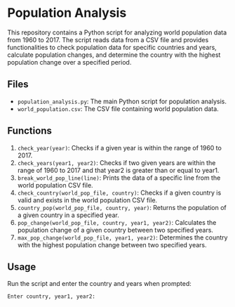 # Population Analysis

This repository contains a Python script for analyzing world population data from 1960 to 2017. The script reads data from a CSV file and provides functionalities to check population data for specific countries and years, calculate population changes, and determine the country with the highest population change over a specified period.

## Files

- `population_analysis.py`: The main Python script for population analysis.
- `world_population.csv`: The CSV file containing world population data.

## Functions

1. `check_year(year)`: Checks if a given year is within the range of 1960 to 2017.
2. `check_years(year1, year2)`: Checks if two given years are within the range of 1960 to 2017 and that year2 is greater than or equal to year1.
3. `break_world_pop_line(line)`: Prints the data of a specific line from the world population CSV file.
4. `check_country(world_pop_file, country)`: Checks if a given country is valid and exists in the world population CSV file.
5. `country_pop(world_pop_file, country, year)`: Returns the population of a given country in a specified year.
6. `pop_change(world_pop_file, country, year1, year2)`: Calculates the population change of a given country between two specified years.
7. `max_pop_change(world_pop_file, year1, year2)`: Determines the country with the highest population change between two specified years.

## Usage

Run the script and enter the country and years when prompted:

```sh
Enter country, year1, year2:
